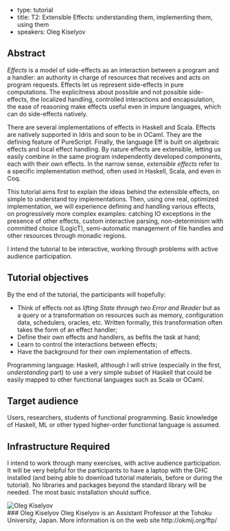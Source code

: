 - type: tutorial
- title: T2: Extensible Effects: understanding them, implementing them, using them
- speakers: Oleg Kiselyov

## Abstract
_Effects_ is a model of side-effects as an interaction between a
program and a handler: an authority in charge of resources that
receives and acts on program requests. Effects let us represent
side-effects in pure computations. The explicitness about possible and
not possible side-effects, the localized handling, controlled
interactions and encapsulation, the ease of reasoning make effects
useful even in impure languages, which can do side-effects natively.

There are several implementations of effects in Haskell and Scala.
Effects are natively supported in Idris and soon to be in OCaml. They
are the defining feature of PureScript.  Finally, the language Eff is
built on algebraic effects and local effect handling. By nature
effects are extensible, letting us easily combine in the same program
independently developed components, each with their own effects.  In
the narrow sense, _extensible effects_ refer to a specific
implementation method, often used in Haskell, Scala, and even in Coq.

This tutorial aims first to explain the ideas behind the extensible
effects, on simple to understand toy implementations. Then, using one
real, optimized implementation, we will experience defining and
handling various effects, on progressively more complex examples:
catching IO exceptions in the presence of other effects, custom
interactive parsing, non-determinism with committed choice (LogicT),
semi-automatic management of file handles and other resources through
monadic regions.

I intend the tutorial to be interactive, working through problems with
active audience participation.

## Tutorial objectives
By the end of the tutorial, the participants will hopefully:
 * Think of effects not as _lifting State through two Error
 and Reader_ but as a query or a transformation on resources such as
 memory, configuration data, schedulers, oracles, etc. Written
 formally, this transformation often takes the form of an effect handler;
 * Define their own effects and handlers, as befits the task at hand;
 * Learn to control the interactions between effects;
 * Have the background for their own implementation of effects.

Programming language: Haskell, although I will strive (especially in
the first, _understanding_ part) to use a very simple subset of
Haskell that could be easily mapped to other functional languages such
as Scala or OCaml.

## Target audience
Users, researchers, students of functional programming. Basic knowledge of Haskell, ML or other typed higher-order functional language is assumed.

## Infrastructure Required
I intend to work through many exercises, with
active audience participation. It will be very helpful for the
participants to have a laptop with the GHC installed (and being able
to download tutorial materials, before or during the tutorial). No
libraries and packages beyond the standard library will be needed. The
most basic installation should suffice.

<div class="author media" media:type="text/omd">

<div class="image">
<div class="avatar">
<img src="img/User_silhouette_512.png" alt="Oleg Kiselyov"></img>
</div>
</div>

<div class="content" media:type="text/omd">
### Oleg Kiselyov
Oleg Kiselyov is an Assistant Professor at the Tohoku
University, Japan. More information is on the web site
http://okmij.org/ftp/
</div>

</div>
